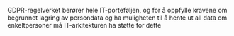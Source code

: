GDPR-regelverket berører hele IT-porteføljen, og for å oppfylle kravene om begrunnet lagring av persondata og ha muligheten til å hente ut all data om enkeltpersoner må IT-arkitekturen ha støtte for dette